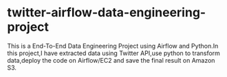 # twitter-airflow-data-engineering-project
This is a End-To-End Data Engineering Project using Airflow and Python.In this project,I have extracted data using Twitter API,use python to transform data,deploy the code on Airflow/EC2 and save the final result on Amazon S3.
